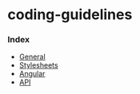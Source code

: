 # coding-guidelines

### Index
* [General](https://github.com/UniSynTechnologies/coding-guidelines/blob/master/general.md)
* [Stylesheets](https://github.com/UniSynTechnologies/coding-guidelines/blob/master/stylesheets.md)
* [Angular](https://github.com/UniSynTechnologies/coding-guidelines/blob/master/angular.md)
* [API](https://github.com/UniSynTechnologies/coding-guidelines/blob/master/API.md)
